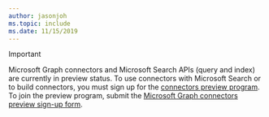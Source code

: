 ```yaml
---
author: jasonjoh
ms.topic: include
ms.date: 11/15/2019
---
```


<!-- markdownlint-disable MD041-->

> [!IMPORTANT]
> Microsoft Graph connectors and Microsoft Search APIs (query and index) are currently in preview status. To use connectors with Microsoft Search or to build connectors, you must sign up for the [connectors preview program](https://docs.microsoft.com//microsoftsearch/connectors-preview). To join the preview program, submit the [Microsoft Graph connectors preview sign-up form](https://forms.office.com/Pages/ResponsePage.aspx?id=v4j5cvGGr0GRqy180BHbRxWYgu82J_RFnMMATAS6_chUNVYwNU1CMDNZUDBSSDZKWVo2RDJDRjRLQi4u).
